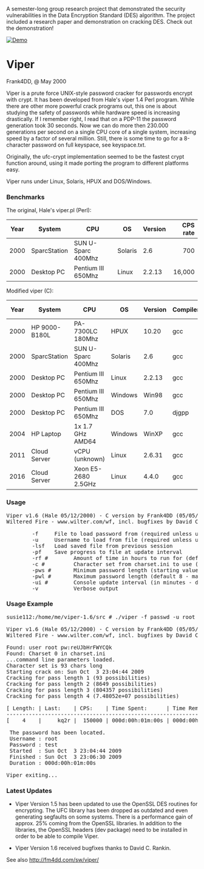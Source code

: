 A semester-long group research project that demonstrated the security vulnerabilities in the Data Encryption Standard (DES) algorithm. The project included a research paper and demonstration on cracking DES. Check out the demonstration!

[![Demo](https://i.imgur.com/AMZ2Rl5.png)](https://www.dropbox.com/s/hbf22n99aw3rsqj/BreakingDESDemonstration.mp4?dl=0)


# Viper

Frank4DD, @ May 2000

Viper is a prute force UNIX-style password cracker for passwords encrypt with
crypt. It has been developed from Hale's viper 1.4 Perl  program.
While there are other more powerful crack programs out, this one is about
studying the safety of passwords while hardware speed is increasing drastically.
If I remember right, I read that on a PDP-11 the password generation took 30
seconds. Now we can do more then 230.000 generations per second on a single
CPU core of a single system, increasing speed by a factor of several million.
Still, there is some time to go for a 8-character password on full keyspace,
see keyspace.txt.

Originally, the ufc-crypt implementation seemed to be the fastest
crypt function around, using it made porting the program to different platforms
easy.

Viper runs under Linux, Solaris, HPUX and DOS/Windows.


### Benchmarks

The original, Hale's viper.pl (Perl):

|Year| System | CPU | OS | Version | CPS rate |
|----|--------|-----|----|---------|---------:|
|2000| SparcStation | SUN U-Sparc 400Mhz | Solaris | 2.6 | 700 |
|2000| Desktop PC | Pentium III 650Mhz | Linux | 2.2.13 | 16,000 |

Modified viper (C):

|Year| System | CPU | OS | Version | Compiler | CPS rate |
|----|--------|-----|----|---------|----------|---------:|
|2000| HP 9000-B180L |  PA-7300LC 180Mhz | HPUX | 10.20 | gcc | 7000 |
|2000| SparcStation | SUN U-Sparc 400Mhz | Solaris | 2.6 | gcc | 25,000 |
|2000| Desktop PC | Pentium III 650Mhz | Linux | 2.2.13 | gcc | 40,000 |
|2000| Desktop PC | Pentium III 650Mhz | Windows | Win98 | gcc | 50,000 |
|2000| Desktop PC | Pentium III 650Mhz | DOS | 7.0  | djgpp | 50,000 |
|2004| HP Laptop | 1x 1.7 GHz AMD64 | Windows | WinXP | gcc | 120,000 |
|2011| Cloud Server | vCPU (unknown) | Linux | 2.6.31 | gcc | 150,000 |
|2016| Cloud Server | Xeon E5-2680 2.5GHz | Linux | 4.4.0 | gcc | 250,000 |


### Usage

<pre>Viper v1.6 (Hale 05/12/2000) - C version by Frank4DD (05/05/2014)
Wiltered Fire - www.wilter.com/wf, incl. bugfixes by David C. Rankin

        -f <file>    File to load password from (required unless using lsf)
        -u <user>    Username to load from file (required unless using lsf)
        -lsf <file>  Load saved file from previous session
        -pf <file>   Save progress to file at update interval
        -rf #        Amount of time in hours to run for (default infinite)
        -c #         Character set from charset.ini to use (default 1)
        -pws #       Minimum password length (starting value, default 1)
        -pwl #       Maximum password length (default 8 - maximum 16)
        -ui #        Console update interval (in minutes - default 10)
        -v           Verbose output</pre>

### Usage Example

<pre>susie112:/home/me/viper-1.6/src # ./viper -f passwd -u root -ui 1 -v

Viper v1.6 (Hale 05/12/2000) - C version by Frank4DD (05/05/2014)
Wiltered Fire - www.wilter.com/wf, incl. bugfixes by David C. Rankin

Found: user root pw:reUJbHrFWYCQk
Found: Charset 0 in charset.ini
...command line parameters loaded.
Character set is 93 chars long
Starting crack on: Sun Oct  3 23:04:44 2009
Cracking for pass length 1 (93 possibilities)
Cracking for pass length 2 (8649 possibilities)
Cracking for pass length 3 (804357 possibilities)
Cracking for pass length 4 (7.48052e+07 possibilities)

[ Length: | Last:    | CPS:    | Time Spent:      | Time Remaining:  | Done:  ]
-------------------------------------------------------------------------------
[    4    |     kq2r |  150000 | 000d:00h:01m:00s | 000d:00h:07m:18s | 12.03% ]

 The password has been located.
 Username : root
 Password : test
 Started  : Sun Oct  3 23:04:44 2009
 Finished : Sun Oct  3 23:06:30 2009
 Duration : 000d:00h:01m:00s

Viper exiting...</pre>

### Latest Updates

* Viper Version 1.5 has been updated to use the OpenSSL DES routines for 
encrypting. The UFC library has been dropped as outdated and even generating
segfaults on some systems. There  is a performance gain of approx. 25%
coming from the OpenSSL libraries. In addition to the libraries, the OpenSSL
headers (dev package) need to be installed in order to be able to compile Viper.

* Viper Version 1.6 received bugfixes thanks to David C. Rankin.

See also http://fm4dd.com/sw/viper/
